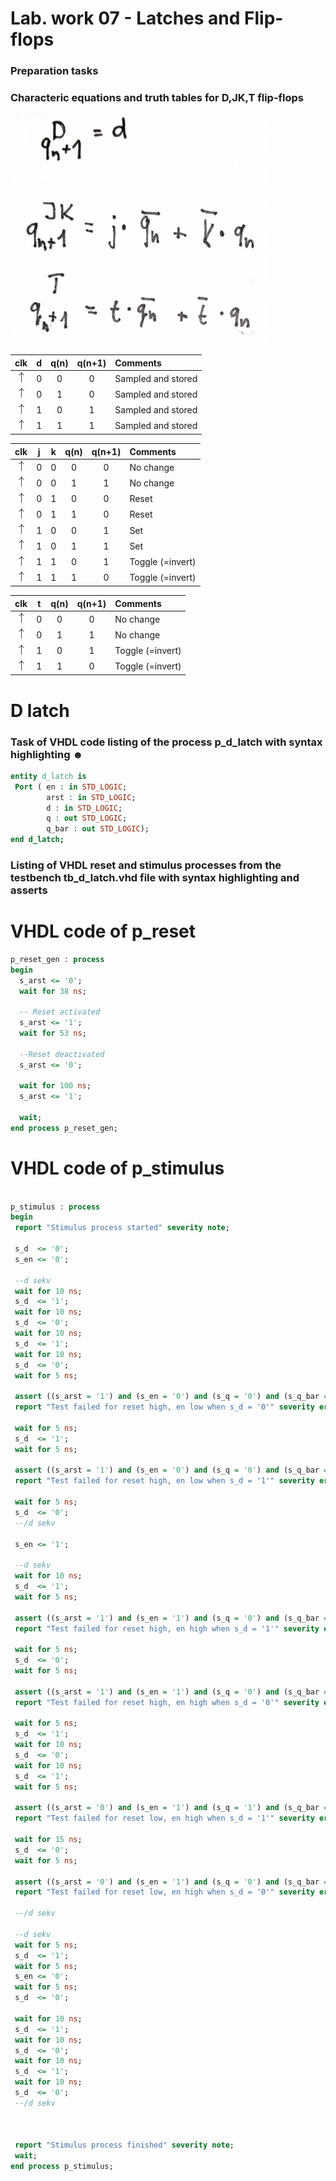 # Lab. work 07 - Latches and Flip-flops
### Preparation tasks

### Characteric equations and truth tables for D,JK,T flip-flops




![eqa](eqa.png)





| **clk** | **d** | **q(n)** | **q(n+1)** | **Comments** |
   | :-: | :-: | :-: | :-: | :-- |
   | ![rising](up.png) | 0 | 0 | 0 | Sampled and stored |
   | ![rising](up.png) | 0 | 1 | 0 | Sampled and stored |
   | ![rising](up.png) | 1 | 0 | 1 | Sampled and stored |
   | ![rising](up.png) | 1 | 1 | 1 | Sampled and stored |

   | **clk** | **j** | **k** | **q(n)** | **q(n+1)** | **Comments** |
   | :-: | :-: | :-: | :-: | :-: | :-- |
   | ![rising](up.png) | 0 | 0 | 0 | 0 | No change |
   | ![rising](up.png) | 0 | 0 | 1 | 1 | No change |
   | ![rising](up.png) | 0 | 1 | 0 | 0 | Reset |
   | ![rising](up.png) | 0 | 1 | 1 | 0 | Reset |
   | ![rising](up.png) | 1 | 0 | 0 | 1 | Set |
   | ![rising](up.png) | 1 | 0 | 1 | 1 | Set |
   | ![rising](up.png) | 1 | 1 | 0 | 1 | Toggle (=invert) |
   | ![rising](up.png) | 1 | 1 | 1 | 0 | Toggle (=invert) |

   | **clk** | **t** | **q(n)** | **q(n+1)** | **Comments** |
   | :-: | :-: | :-: | :-: | :-- |
   | ![rising](up.png) | 0 | 0 | 0 | No change |
   | ![rising](up.png) | 0 | 1 | 1 | No change |
   | ![rising](up.png) | 1 | 0 | 1 | Toggle (=invert) |
   | ![rising](up.png) | 1 | 1 | 0 | Toggle (=invert) |
   
   
   # D latch
   ### Task of VHDL code listing of the process p_d_latch with syntax highlighting ☻
   ```vhdl 
   entity d_latch is
    Port ( en : in STD_LOGIC;
           arst : in STD_LOGIC;
           d : in STD_LOGIC;
           q : out STD_LOGIC;
           q_bar : out STD_LOGIC);
end d_latch;

   ```
   ### Listing of VHDL reset and stimulus processes from the testbench tb_d_latch.vhd file with syntax highlighting and asserts
   # VHDL code of p_reset 
   
   
   ```vhdl
   p_reset_gen : process
 begin
	 s_arst <= '0';
	 wait for 38 ns;
	 
	 -- Reset activated
	 s_arst <= '1';
	 wait for 53 ns;

	 --Reset deactivated
	 s_arst <= '0';
	
	 wait for 100 ns;
	 s_arst <= '1';

	 wait;
 end process p_reset_gen;
 
   ```
   
   
   
   # VHDL code of p_stimulus
   ```vhdl
   
   p_stimulus : process
begin
	report "Stimulus process started" severity note;
	
	s_d  <= '0';
	s_en <= '0';
	
	--d sekv
	wait for 10 ns;
	s_d  <= '1';
	wait for 10 ns;
	s_d  <= '0';
	wait for 10 ns;
	s_d  <= '1';
	wait for 10 ns;
	s_d  <= '0';
	wait for 5 ns;
	
	assert ((s_arst = '1') and (s_en = '0') and (s_q = '0') and (s_q_bar = '1'))
	report "Test failed for reset high, en low when s_d = '0'" severity error;
	
	wait for 5 ns;
	s_d  <= '1';
	wait for 5 ns;
	
	assert ((s_arst = '1') and (s_en = '0') and (s_q = '0') and (s_q_bar = '1'))
	report "Test failed for reset high, en low when s_d = '1'" severity error;
	
	wait for 5 ns;
	s_d  <= '0';
	--/d sekv
	
	s_en <= '1';
	
	--d sekv
	wait for 10 ns;
	s_d  <= '1';
	wait for 5 ns;
	
	assert ((s_arst = '1') and (s_en = '1') and (s_q = '0') and (s_q_bar = '1'))
	report "Test failed for reset high, en high when s_d = '1'" severity error;
	
	wait for 5 ns;
	s_d  <= '0';
	wait for 5 ns;
	
	assert ((s_arst = '1') and (s_en = '1') and (s_q = '0') and (s_q_bar = '1'))
	report "Test failed for reset high, en high when s_d = '0'" severity error;          
	
	wait for 5 ns;
	s_d  <= '1';
	wait for 10 ns;
	s_d  <= '0';
	wait for 10 ns;
	s_d  <= '1';
	wait for 5 ns;
	
	assert ((s_arst = '0') and (s_en = '1') and (s_q = '1') and (s_q_bar = '0'))
	report "Test failed for reset low, en high when s_d = '1'" severity error;
	
	wait for 15 ns;
	s_d  <= '0';
	wait for 5 ns;
	
	assert ((s_arst = '0') and (s_en = '1') and (s_q = '0') and (s_q_bar = '1'))
	report "Test failed for reset low, en high when s_d = '0'" severity error;
	
	--/d sekv
	
	--d sekv
	wait for 5 ns;
	s_d  <= '1';
	wait for 5 ns;
	s_en <= '0';
	wait for 5 ns;
	s_d  <= '0';

	wait for 10 ns;
	s_d  <= '1';
	wait for 10 ns;
	s_d  <= '0';
	wait for 10 ns;
	s_d  <= '1';
	wait for 10 ns;
	s_d  <= '0';
	--/d sekv
	
	

	report "Stimulus process finished" severity note;
	wait;
end process p_stimulus;
   
   ```

